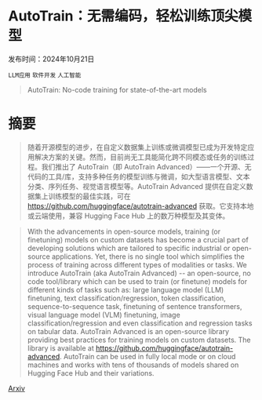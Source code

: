 # AutoTrain：无需编码，轻松训练顶尖模型

发布时间：2024年10月21日

`LLM应用` `软件开发` `人工智能`

> AutoTrain: No-code training for state-of-the-art models

# 摘要

> 随着开源模型的进步，在自定义数据集上训练或微调模型已成为开发特定应用解决方案的关键。然而，目前尚无工具能简化跨不同模态或任务的训练过程。我们推出了 AutoTrain（即 AutoTrain Advanced）——一个开源、无代码的工具/库，支持多种任务的模型训练与微调，如大型语言模型、文本分类、序列任务、视觉语言模型等。AutoTrain Advanced 提供在自定义数据集上训练模型的最佳实践，可在 https://github.com/huggingface/autotrain-advanced 获取。它支持本地或云端使用，兼容 Hugging Face Hub 上的数万种模型及其变体。

> With the advancements in open-source models, training (or finetuning) models on custom datasets has become a crucial part of developing solutions which are tailored to specific industrial or open-source applications. Yet, there is no single tool which simplifies the process of training across different types of modalities or tasks. We introduce AutoTrain (aka AutoTrain Advanced) -- an open-source, no code tool/library which can be used to train (or finetune) models for different kinds of tasks such as: large language model (LLM) finetuning, text classification/regression, token classification, sequence-to-sequence task, finetuning of sentence transformers, visual language model (VLM) finetuning, image classification/regression and even classification and regression tasks on tabular data. AutoTrain Advanced is an open-source library providing best practices for training models on custom datasets. The library is available at https://github.com/huggingface/autotrain-advanced. AutoTrain can be used in fully local mode or on cloud machines and works with tens of thousands of models shared on Hugging Face Hub and their variations.

[Arxiv](https://arxiv.org/abs/2410.15735)